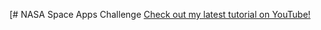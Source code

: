 [# NASA Space Apps Challenge
[Check out my latest tutorial on YouTube!
](https://www.youtube.com/watch?v=63fUK4KAYGg&ab_channel=JaiMuruganantham)
